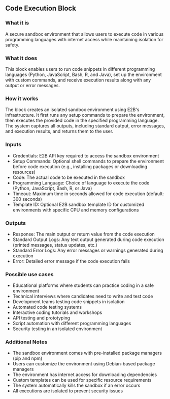 
## Code Execution Block

### What it is
A secure sandbox environment that allows users to execute code in various programming languages with internet access while maintaining isolation for safety.

### What it does
This block enables users to run code snippets in different programming languages (Python, JavaScript, Bash, R, and Java), set up the environment with custom commands, and receive execution results along with any output or error messages.

### How it works
The block creates an isolated sandbox environment using E2B's infrastructure. It first runs any setup commands to prepare the environment, then executes the provided code in the specified programming language. The system captures all outputs, including standard output, error messages, and execution results, and returns them to the user.

### Inputs
- Credentials: E2B API key required to access the sandbox environment
- Setup Commands: Optional shell commands to prepare the environment before code execution (e.g., installing packages or downloading resources)
- Code: The actual code to be executed in the sandbox
- Programming Language: Choice of language to execute the code (Python, JavaScript, Bash, R, or Java)
- Timeout: Maximum time in seconds allowed for code execution (default: 300 seconds)
- Template ID: Optional E2B sandbox template ID for customized environments with specific CPU and memory configurations

### Outputs
- Response: The main output or return value from the code execution
- Standard Output Logs: Any text output generated during code execution (printed messages, status updates, etc.)
- Standard Error Logs: Any error messages or warnings generated during execution
- Error: Detailed error message if the code execution fails

### Possible use cases
- Educational platforms where students can practice coding in a safe environment
- Technical interviews where candidates need to write and test code
- Development teams testing code snippets in isolation
- Automated code testing systems
- Interactive coding tutorials and workshops
- API testing and prototyping
- Script automation with different programming languages
- Security testing in an isolated environment

### Additional Notes
- The sandbox environment comes with pre-installed package managers (pip and npm)
- Users can customize the environment using Debian-based package managers
- The environment has internet access for downloading dependencies
- Custom templates can be used for specific resource requirements
- The system automatically kills the sandbox if an error occurs
- All executions are isolated to prevent security issues

